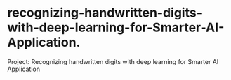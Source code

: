# recognizing-handwritten-digits-with-deep-learning-for-Smarter-AI-Application.
Project: Recognizing handwritten digits with deep learning for Smarter AI Application
